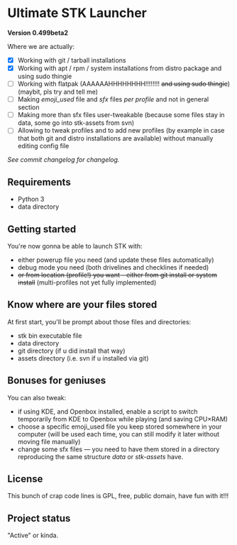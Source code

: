# Ultimate STK Launcher

**Version 0.499beta2**

Where we are actually:

- [x] Working with git / tarball installations
- [x] Working with apt / rpm / system installations from distro package and using sudo thingie
- [ ] Working with flatpak (AAAAAAHHHHHHHH!!!!!!!! ~~and using sudo thingie~~) (maybit, pls try and tell me)
- [ ] Making *emoji_used* file and *sfx* files _per profile_ and not in general section
- [ ] Making more than sfx files user-tweakable (because some files stay in data, some go into stk-assets from svn)
- [ ] Allowing to tweak profiles and to add new profiles (by example in case that both git and distro installations are available) without manually editing config file

*See commit changelog for changelog.*

## Requirements

- Python 3
- data directory

## Getting started

You're now gonna be able to launch STK with:

- either powerup file you need (and update these files automatically)
- debug mode you need (both drivelines and checklines if needed)
- ~~or from location (profile!) you want – either from git install or system install~~ (multi-profiles not yet fully implemented)

## Know where are your files stored

At first start, you'll be prompt about those files and directories:
- stk bin executable file
- data directory
- git directory (if u did install that way)
- assets directory (i.e. svn if u installed via git)

## Bonuses for geniuses

You can also tweak:
- if using KDE, and Openbox installed, enable a script to switch temporarily from KDE to Openbox while playing (and saving CPU×RAM)
- choose a specific emoji_used file you keep stored somewhere in your computer (will be used each time, you can still modify it later without moving file manually)
- change some sfx files — you need to have them stored in a directory reproducing the same structure _data_ or _stk-assets_ have. 

## License
This bunch of crap code lines is GPL, free, public domain, have fun with it!!!

## Project status
"Active" or kinda.
